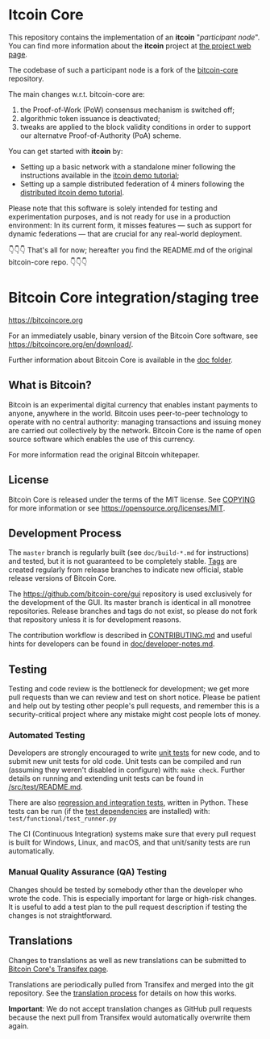 Itcoin Core
=====================================

This repository contains the implementation of an **itcoin** "*participant node*".
You can find more information about the **itcoin** project at [the project web page](https://bancaditalia.github.io/itcoin).

The codebase of such a participant node is a fork of the [bitcoin-core](https://github.com/bitcoin/bitcoin) repository.

The main changes w.r.t. bitcoin-core are:
1. the Proof-of-Work (PoW) consensus mechanism is switched off;
2. algorithmic token issuance is deactivated;
3. tweaks are applied to the block validity conditions in order to support our alternatve Proof-of-Authority (PoA) scheme.

You can get started with **itcoin** by:
- Setting up a basic network with a standalone miner following the instructions available in the [itcoin demo tutorial](/doc/itcoin-demo.md);
- Setting up a sample distributed federation of 4 miners following the [distributed itcoin demo tutorial](https://github.com/bancaditalia/itcoin-fbft).

Please note that this software is solely intended for testing and experimentation purposes, and is not ready for use in a production environment: In its current form, it misses features — such as support for dynamic federations — that are crucial for any real-world deployment.

👇👇👇 That's all for now; hereafter you find the README.md of the original bitcoin-core repo. 👇👇👇

Bitcoin Core integration/staging tree
=====================================

https://bitcoincore.org

For an immediately usable, binary version of the Bitcoin Core software, see
https://bitcoincore.org/en/download/.

Further information about Bitcoin Core is available in the [doc folder](/doc).

What is Bitcoin?
----------------

Bitcoin is an experimental digital currency that enables instant payments to
anyone, anywhere in the world. Bitcoin uses peer-to-peer technology to operate
with no central authority: managing transactions and issuing money are carried
out collectively by the network. Bitcoin Core is the name of open source
software which enables the use of this currency.

For more information read the original Bitcoin whitepaper.

License
-------

Bitcoin Core is released under the terms of the MIT license. See [COPYING](COPYING) for more
information or see https://opensource.org/licenses/MIT.

Development Process
-------------------

The `master` branch is regularly built (see `doc/build-*.md` for instructions) and tested, but it is not guaranteed to be
completely stable. [Tags](https://github.com/bitcoin/bitcoin/tags) are created
regularly from release branches to indicate new official, stable release versions of Bitcoin Core.

The https://github.com/bitcoin-core/gui repository is used exclusively for the
development of the GUI. Its master branch is identical in all monotree
repositories. Release branches and tags do not exist, so please do not fork
that repository unless it is for development reasons.

The contribution workflow is described in [CONTRIBUTING.md](CONTRIBUTING.md)
and useful hints for developers can be found in [doc/developer-notes.md](doc/developer-notes.md).

Testing
-------

Testing and code review is the bottleneck for development; we get more pull
requests than we can review and test on short notice. Please be patient and help out by testing
other people's pull requests, and remember this is a security-critical project where any mistake might cost people
lots of money.

### Automated Testing

Developers are strongly encouraged to write [unit tests](src/test/README.md) for new code, and to
submit new unit tests for old code. Unit tests can be compiled and run
(assuming they weren't disabled in configure) with: `make check`. Further details on running
and extending unit tests can be found in [/src/test/README.md](/src/test/README.md).

There are also [regression and integration tests](/test), written
in Python.
These tests can be run (if the [test dependencies](/test) are installed) with: `test/functional/test_runner.py`

The CI (Continuous Integration) systems make sure that every pull request is built for Windows, Linux, and macOS,
and that unit/sanity tests are run automatically.

### Manual Quality Assurance (QA) Testing

Changes should be tested by somebody other than the developer who wrote the
code. This is especially important for large or high-risk changes. It is useful
to add a test plan to the pull request description if testing the changes is
not straightforward.

Translations
------------

Changes to translations as well as new translations can be submitted to
[Bitcoin Core's Transifex page](https://www.transifex.com/bitcoin/bitcoin/).

Translations are periodically pulled from Transifex and merged into the git repository. See the
[translation process](doc/translation_process.md) for details on how this works.

**Important**: We do not accept translation changes as GitHub pull requests because the next
pull from Transifex would automatically overwrite them again.
